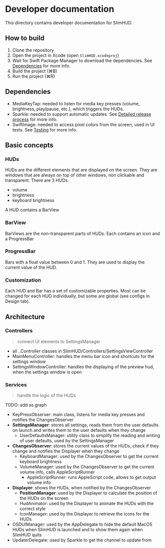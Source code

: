 
# Developer documentation


This directory contains developer documentation for SlimHUD.

## How to build

1. Clone the repository
2. Open the project in Xcode (open `SlimHUD.xcodeproj`)
3. Wait for Swift Package Manager to download the dependencies. See [Dependencies](#dependencies) for more info.
3. Build the project (⌘B)
4. Run the project (⌘R)

## Dependencies

- MediaKeyTap: needed to listen for media key presses (volume, brightness, play/pause, etc.), which triggers the HUDs.
- Sparkle: needed to support automatic updates. See [Detailed release process](dev-ops/README.md#detailed-release-process) for more info.
- SwiftImage: needed to access pixel colors from the screen, used in UI tests. See [Testing](#testing) for more info.

## Basic concepts

### HUDs

HUDs are the different elements that are displayed on the screen. They are windows that are always on top of other windows, non clickable and transparent.
There are 3 HUDs:
- volume
- brightness
- keyboard brightness

A HUD contains a BarView

### BarView
BarViews are the non-transparent parts of HUDs. Each contains an icon and a ProgressBar

### ProgressBar
Bars with a float value between 0 and 1. They are used to display the current value of the HUD.

### Customization
Each HUD and Bar has a set of customizable properties. Most can be changed for each HUD individually, but some are global (see configs in Design tab).

## Architecture

### Controllers
> connect UI elements to SettingsManager
- all ..Controller classes in SlimHUD/Controllers/SettingsViewController
- MainMenuController: handles the menu bar icon and shortcuts for the settings window
- SettingsWindowController: handles the displaying of the preview hud, when the settings window is open

### Services
> handle the logic of the HUDs

TODO: add as graph

- KeyPressObserver: main class, listens for media key presses and notifies the ChangesObserver
- **SettingsManager**: stores all settings, reads them from the user defaults on launch and writes them to the user defaults when they change
    - UserDefaultsManager: utility class to simplify the reading and writing of user defaults, used by the SettingsManager
- **ChangesObserver**: stores the current values of the HUDs, check if they change and notifies the Displayer when they change
    - KeyboardManager: used by the ChangesObserver to get the current keyboard brightness
    - VolumeManager: used by the ChangesObserver to get the current volume info, calls AppleScriptRunner
        - AppleScriptRunner: runs AppleScript code, allows to get output volume info
- **Displayer**: shows the HUDs, when notified by the ChangesObserver
    - **PositionManager**: used by the Displayer to calculate the position of the HUDs on the screen
    - HudAnimator: used by the Displayer to animate the HUDs with the correct style
    - IconManager: used by the Displayer to retrieve the icons for the HUDs
- OSDUIManager: used by the AppDelegate to hide the default MacOS HUDs when SlimHUD is launched and to show them again when SlimHUD quits
- UpdaterDelegate: used by Sparkle to get the channel to update from
